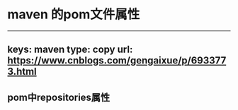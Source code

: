 # maven 的pom文件属性

---
keys: maven
type: copy
url: <https://www.cnblogs.com/gengaixue/p/6933773.html>
---

## pom中repositories属性



